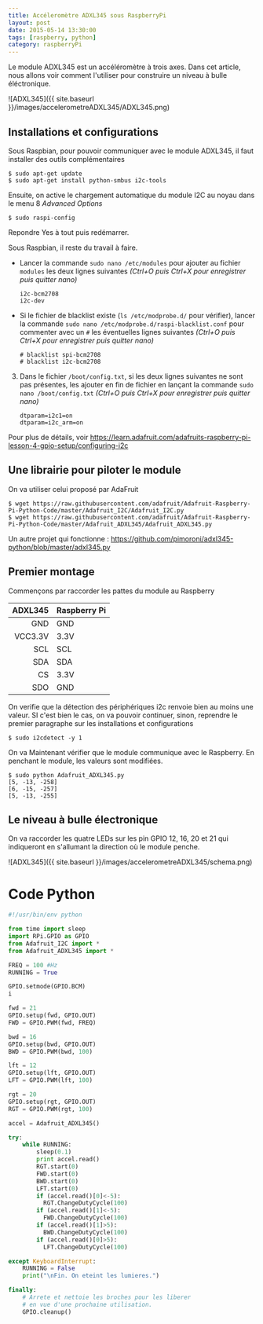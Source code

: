 ```yaml
---
title: Accéleromètre ADXL345 sous RaspberryPi
layout: post
date: 2015-05-14 13:30:00
tags: [raspberry, python]
category: raspberryPi
---
```


Le module ADXL345 est un accéléromètre à trois axes.
Dans cet article, nous allons voir comment l'utiliser pour construire un
niveau à bulle éléctronique.

![ADXL345]({{ site.baseurl }}/images/accelerometreADXL345/ADXL345.png)

## Installations et configurations

Sous Raspbian, pour pouvoir communiquer avec le module ADXL345,
il faut installer des outils complémentaires

```
$ sudo apt-get update
$ sudo apt-get install python-smbus i2c-tools
```

Ensuite, on active le chargement automatique du module I2C au noyau
dans le menu 8 *Advanced Options* 

```
$ sudo raspi-config
```

Repondre Yes à tout puis redémarrer.

Sous Raspbian, il reste du travail à faire.

- Lancer la commande `sudo nano /etc/modules` pour ajouter au fichier
  `modules` les deux lignes suivantes 
  *(Ctrl+O puis Ctrl+X pour enregistrer puis quitter nano)*

  ```
  i2c-bcm2708 
  i2c-dev
  ```
- Si le fichier de blacklist existe
  (`ls /etc/modprobe.d/` pour vérifier),
   lancer la commande `sudo nano /etc/modprobe.d/raspi-blacklist.conf` 
   pour commenter avec un `#` les éventuelles
   lignes suivantes 
   *(Ctrl+O puis Ctrl+X pour enregistrer puis quitter nano)*

   ```
   # blacklist spi-bcm2708
   # blacklist i2c-bcm2708
   ```
3. Dans le fichier `/boot/config.txt`, si les deux lignes suivantes ne sont pas présentes,
   les ajouter en fin de fichier en lançant la commande `sudo nano /boot/config.txt`
   *(Ctrl+O puis Ctrl+X pour enregistrer puis quitter nano)*

   ```
   dtparam=i2c1=on
   dtparam=i2c_arm=on
   ```


Pour plus de détails, voir https://learn.adafruit.com/adafruits-raspberry-pi-lesson-4-gpio-setup/configuring-i2c


## Une librairie pour piloter le module

On va utiliser celui proposé par AdaFruit

```
$ wget https://raw.githubusercontent.com/adafruit/Adafruit-Raspberry-Pi-Python-Code/master/Adafruit_I2C/Adafruit_I2C.py
$ wget https://raw.githubusercontent.com/adafruit/Adafruit-Raspberry-Pi-Python-Code/master/Adafruit_ADXL345/Adafruit_ADXL345.py
```

Un autre projet qui fonctionne :
https://github.com/pimoroni/adxl345-python/blob/master/adxl345.py


## Premier montage

Commençons par raccorder les pattes du module au Raspberry

   ADXL345 | Raspberry Pi
----------:|:------------
      GND  | GND
  VCC3.3V  | 3.3V
      SCL  | SCL
      SDA  | SDA
       CS  | 3.3V
      SDO  | GND

On verifie que la détection des périphériques i2c renvoie bien au moins une
valeur. SI c'est bien le cas, on va pouvoir continuer, sinon, reprendre le
premier paragraphe sur les installations et configurations

```
$ sudo i2cdetect -y 1
```


On va Maintenant vérifier que le module communique avec le Raspberry. En
penchant le module, les valeurs sont modifiées.

```
$ sudo python Adafruit_ADXL345.py
[5, -13, -258]
[6, -15, -257]
[5, -13, -255]
```

## Le niveau à bulle électronique

On va raccorder les quatre LEDs sur les pin GPIO 12, 16, 20 et 21
qui indiqueront en s'allumant la direction où le module penche.

![ADXL345]({{ site.baseurl }}/images/accelerometreADXL345/schema.png)

# Code Python

```python
#!/usr/bin/env python

from time import sleep
import RPi.GPIO as GPIO
from Adafruit_I2C import *
from Adafruit_ADXL345 import *

FREQ = 100 #Hz 
RUNNING = True

GPIO.setmode(GPIO.BCM)
i

fwd = 21
GPIO.setup(fwd, GPIO.OUT)
FWD = GPIO.PWM(fwd, FREQ)

bwd = 16
GPIO.setup(bwd, GPIO.OUT)
BWD = GPIO.PWM(bwd, 100)

lft = 12
GPIO.setup(lft, GPIO.OUT)
LFT = GPIO.PWM(lft, 100) 

rgt = 20
GPIO.setup(rgt, GPIO.OUT)
RGT = GPIO.PWM(rgt, 100)

accel = Adafruit_ADXL345()

try:
    while RUNNING:
        sleep(0.1) 
        print accel.read()
        RGT.start(0)
        FWD.start(0)
        BWD.start(0)
        LFT.start(0)
        if (accel.read()[0]<-5):
          RGT.ChangeDutyCycle(100)
        if (accel.read()[1]<-5):
          FWD.ChangeDutyCycle(100)
        if (accel.read()[1]>5):
          BWD.ChangeDutyCycle(100)
        if (accel.read()[0]>5):
          LFT.ChangeDutyCycle(100)

except KeyboardInterrupt:
    RUNNING = False
    print("\nFin. On eteint les lumieres.")

finally:
    # Arrete et nettoie les broches pour les liberer
    # en vue d'une prochaine utilisation.
    GPIO.cleanup()
```

